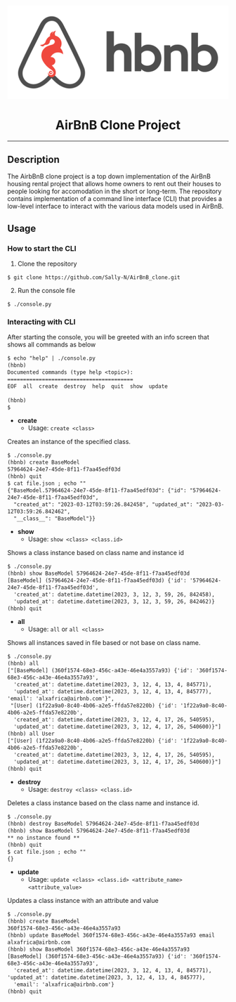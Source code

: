 <p align="center">
  <img src="https://github.com/Sally-N/AirBnB_clone/blob/18a77c3b355a351703324d55759947288cf5c51e/assets/hbnb_logo.png" alt="hbnb logo">
</p>

<h1 align="center">AirBnB Clone Project</h1>

---

## Description

The AirbBnB clone project is a top down implementation of the AirBnB housing rental project that allows home owners to rent out their houses to people looking for accomodation in the short or long-term. The repository contains implementation of a command line interface (CLI) that provides a low-level interface to interact with the various data models used in AirBnB.

## Usage
### How to start the CLI
1. Clone the repository
```
$ git clone https://github.com/Sally-N/AirBnB_clone.git
```
2. Run the console file
```
$ ./console.py
```
### Interacting with CLI
After starting the console, you will be greeted with an info screen that shows all commands as below
```
$ echo "help" | ./console.py
(hbnb) 
Documented commands (type help <topic>):
========================================
EOF  all  create  destroy  help  quit  show  update

(hbnb) 
$
```
* **create**
  * Usage: `create <class>`

Creates an instance of the specified class.

```
$ ./console.py
(hbnb) create BaseModel
57964624-24e7-45de-8f11-f7aa45edf03d
(hbnb) quit
$ cat file.json ; echo ""
{"BaseModel.57964624-24e7-45de-8f11-f7aa45edf03d": {"id": "57964624-24e7-45de-8f11-f7aa45edf03d", 
  "created_at": "2023-03-12T03:59:26.842458", "updated_at": "2023-03-12T03:59:26.842462", 
  "__class__": "BaseModel"}}
```
* **show**
  * Usage: `show <class> <class.id>`

Shows a class instance based on class name and instance id
```
$ ./console.py
(hbnb) show BaseModel 57964624-24e7-45de-8f11-f7aa45edf03d
[BaseModel] (57964624-24e7-45de-8f11-f7aa45edf03d) {'id': '57964624-24e7-45de-8f11-f7aa45edf03d', 
  'created_at': datetime.datetime(2023, 3, 12, 3, 59, 26, 842458), 
  'updated_at': datetime.datetime(2023, 3, 12, 3, 59, 26, 842462)}
(hbnb) quit
```
* **all**
  * Usage: `all` or `all <class>`
  
Shows all instances saved in file based or not base on class name.
```
$ ./console.py
(hbnb) all
["[BaseModel] (360f1574-68e3-456c-a43e-46e4a3557a93) {'id': '360f1574-68e3-456c-a43e-46e4a3557a93', 
  'created_at': datetime.datetime(2023, 3, 12, 4, 13, 4, 845771), 
  'updated_at': datetime.datetime(2023, 3, 12, 4, 13, 4, 845777), 'email': 'alxafrica@airbnb.com'}", 
 "[User] (1f22a9a0-8c40-4b06-a2e5-ffda57e8220b) {'id': '1f22a9a0-8c40-4b06-a2e5-ffda57e8220b', 
  'created_at': datetime.datetime(2023, 3, 12, 4, 17, 26, 540595), 
  'updated_at': datetime.datetime(2023, 3, 12, 4, 17, 26, 540600)}"]
(hbnb) all User
["[User] (1f22a9a0-8c40-4b06-a2e5-ffda57e8220b) {'id': '1f22a9a0-8c40-4b06-a2e5-ffda57e8220b', 
  'created_at': datetime.datetime(2023, 3, 12, 4, 17, 26, 540595), 
  'updated_at': datetime.datetime(2023, 3, 12, 4, 17, 26, 540600)}"]
(hbnb) quit
```

* **destroy**
  * Usage: `destroy <class> <class.id>`
  
Deletes a class instance based on the class name and instance id.
```
$ ./console.py
(hbnb) destroy BaseModel 57964624-24e7-45de-8f11-f7aa45edf03d
(hbnb) show BaseModel 57964624-24e7-45de-8f11-f7aa45edf03d
** no instance found **
(hbnb) quit
$ cat file.json ; echo ""
{}
```
* **update**
  * Usage: `update <class> <class.id> <attribute_name> <attribute_value>`
  
Updates a class instance with an attribute and value
```
$ ./console.py
(hbnb) create BaseModel
360f1574-68e3-456c-a43e-46e4a3557a93
(hbnb) update BaseModel 360f1574-68e3-456c-a43e-46e4a3557a93 email alxafrica@airbnb.com
(hbnb) show BaseModel 360f1574-68e3-456c-a43e-46e4a3557a93
[BaseModel] (360f1574-68e3-456c-a43e-46e4a3557a93) {'id': '360f1574-68e3-456c-a43e-46e4a3557a93', 
  'created_at': datetime.datetime(2023, 3, 12, 4, 13, 4, 845771), 'updated_at': datetime.datetime(2023, 3, 12, 4, 13, 4, 845777), 
  'email': 'alxafrica@airbnb.com'}
(hbnb) quit
```
